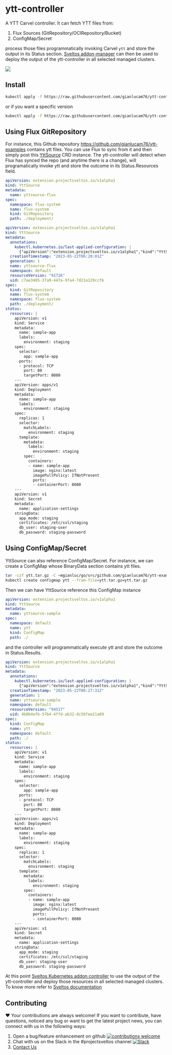 # ytt-controller
A YTT Carvel controller. It can fetch YTT files from:
1. Flux Sources (GitRepository/OCIRepository/Bucket)
2. ConfigMap/Secret

process those files programmatically invoking Carvel `ytt` and store the output in its Status section.
[Sveltos addon-manager](https://github.com/projectsveltos/addon-manager) can then be used to deploy the output of the ytt-controller in all selected managed clusters.

<img src="https://github.com/projectsveltos/sveltos/blob/e045d8cb059ac7796a00470a61c5759f1389746f/docs/assets/flux-ytt-sveltos.png">

## Install

```bash
kubectl apply -f https://raw.githubusercontent.com/gianlucam76/ytt-controller/main/manifest/manifest.yaml
```

or if you want a specific version

```bash
kubectl apply -f https://raw.githubusercontent.com/gianlucam76/ytt-controller/<tag>/manifest/manifest.yaml
```

## Using Flux GitRepository

For instance, this Github repository https://github.com/gianlucam76/ytt-examples contains ytt files. 
You can use Flux to sync from it and then simply post this [YttSource](https://github.com/gianlucam76/ytt-controller/blob/main/api/v1alpha1/yttsource_types.go) CRD instance.
The ytt-controller will detect when Flux has synced the repo (and anytime there is a change), will programatically invoke ytt and store the outcome in its Status.Resources field.

```yaml
apiVersion: extension.projectsveltos.io/v1alpha1
kind: YttSource
metadata:
  name: yttsource-flux
spec:
  namespace: flux-system
  name: flux-system
  kind: GitRepository
  path: ./deployment/
```

```yaml
apiVersion: extension.projectsveltos.io/v1alpha1
kind: YttSource
metadata:
  annotations:
    kubectl.kubernetes.io/last-applied-configuration: |
      {"apiVersion":"extension.projectsveltos.io/v1alpha1","kind":"YttSource","metadata":{"annotations":{},"name":"yttsource-flux","namespace":"default"},"spec":{"kind":"GitRepository","name":"flux-system","namespace":"flux-system","path":"./deployment/"}}
  creationTimestamp: "2023-05-22T06:20:01Z"
  generation: 1
  name: yttsource-flux
  namespace: default
  resourceVersion: "91726"
  uid: c7ae3485-37a9-447a-9fa4-7d21a129ccf6
spec:
  kind: GitRepository
  name: flux-system
  namespace: flux-system
  path: ./deployment/
status:
  resources: |
    apiVersion: v1
    kind: Service
    metadata:
      name: sample-app
      labels:
        environment: staging
    spec:
      selector:
        app: sample-app
      ports:
      - protocol: TCP
        port: 80
        targetPort: 8080
    ---
    apiVersion: apps/v1
    kind: Deployment
    metadata:
      name: sample-app
      labels:
        environment: staging
    spec:
      replicas: 1
      selector:
        matchLabels:
          environment: staging
      template:
        metadata:
          labels:
            environment: staging
        spec:
          containers:
          - name: sample-app
            image: nginx:latest
            imagePullPolicy: IfNotPresent
            ports:
            - containerPort: 8080
    ---
    apiVersion: v1
    kind: Secret
    metadata:
      name: application-settings
    stringData:
      app_mode: staging
      certificates: /etc/ssl/staging
      db_user: staging-user
      db_password: staging-password
```

## Using ConfigMap/Secret

YttSource can also reference ConfigMap/Secret. For instance, we can create a ConfigMap whose BinaryData section contains ytt files.

```bash
tar -czf ytt.tar.gz -C ~mgianluc/go/src/github.com/gianlucam76/ytt-examples/deployment .
kubectl create configmap ytt --from-file=ytt.tar.gz=ytt.tar.gz 
```

Then we can have YttSource reference this ConfigMap instance

```yaml
apiVersion: extension.projectsveltos.io/v1alpha1
kind: YttSource
metadata:
  name: yttsource-sample
spec:
  namespace: default
  name: ytt
  kind: ConfigMap
  path: ./
```

and the controller will programmatically execute ytt and store the outcome in Status.Results.

```yaml
apiVersion: extension.projectsveltos.io/v1alpha1
kind: YttSource
metadata:
  annotations:
    kubectl.kubernetes.io/last-applied-configuration: |
      {"apiVersion":"extension.projectsveltos.io/v1alpha1","kind":"YttSource","metadata":{"annotations":{},"name":"yttsource-sample","namespace":"default"},"spec":{"kind":"ConfigMap","name":"ytt","namespace":"default","path":"./"}}
  creationTimestamp: "2023-05-22T06:27:31Z"
  generation: 1
  name: yttsource-sample
  namespace: default
  resourceVersion: "94517"
  uid: 4b0b4efb-57b4-4ffd-ab32-dc56fee21a09
spec:
  kind: ConfigMap
  name: ytt
  namespace: default
  path: ./
status:
  resources: |
    apiVersion: v1
    kind: Service
    metadata:
      name: sample-app
      labels:
        environment: staging
    spec:
      selector:
        app: sample-app
      ports:
      - protocol: TCP
        port: 80
        targetPort: 8080
    ---
    apiVersion: apps/v1
    kind: Deployment
    metadata:
      name: sample-app
      labels:
        environment: staging
    spec:
      replicas: 1
      selector:
        matchLabels:
          environment: staging
      template:
        metadata:
          labels:
            environment: staging
        spec:
          containers:
          - name: sample-app
            image: nginx:latest
            imagePullPolicy: IfNotPresent
            ports:
            - containerPort: 8080
    ---
    apiVersion: v1
    kind: Secret
    metadata:
      name: application-settings
    stringData:
      app_mode: staging
      certificates: /etc/ssl/staging
      db_user: staging-user
      db_password: staging-password
```

At this point [Sveltos Kubernetes addon controller](https://github.com/projectsveltos/addon-controller) to use the output of the ytt-controller and deploy those resources in all selected managed clusters. To know more refer to [Sveltos documentation](https://projectsveltos.github.io/sveltos/ytt_extension/)


## Contributing

❤️ Your contributions are always welcome! If you want to contribute, have questions, noticed any bug or want to get the latest project news, you can connect with us in the following ways:

1. Open a bug/feature enhancement on github [![contributions welcome](https://img.shields.io/badge/contributions-welcome-brightgreen.svg?style=flat)](https://github.com/projectsveltos/addon-manager/issues)
2. Chat with us on the Slack in the #projectsveltos channel [![Slack](https://img.shields.io/badge/join%20slack-%23projectsveltos-brighteen)](https://join.slack.com/t/projectsveltos/shared_invite/zt-1hraownbr-W8NTs6LTimxLPB8Erj8Q6Q)
3. [Contact Us](mailto:support@projectsveltos.io)
